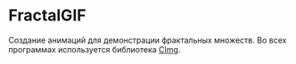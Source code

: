 # FractalGIF
Создание анимаций для демонстрации фрактальных множеств.
Во всех программах используется библиотека [CImg](http://cimg.eu/).

